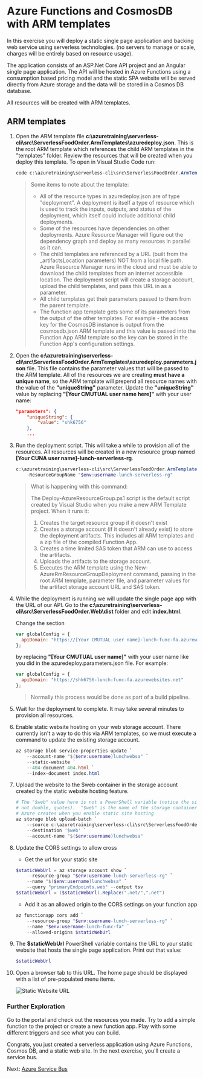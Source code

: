 # Azure Functions and CosmosDB with ARM templates

In this exercise you will deploy a static single page application and backing web service using serverless technologies. (no servers to manage or scale, charges will be entirely based on resource usage).

The application consists of an ASP.Net Core API project and an Angular single page application.  The API will be hosted in Azure Functions using a consumption based pricing model and the static SPA website will be served directly from Azure storage and the data will be stored in a Cosmos DB database.

All resources will be created with ARM templates.

## ARM templates

1. Open the ARM template file **c:\azuretraining\serverless-cli\src\ServerlessFoodOrder.ArmTemplates\azuredeploy.json**. This is the root ARM template which references the child ARM templates in the "templates" folder.  Review the resources that will be created when you deploy this template.  To open in Visual Studio Code run:

    ```powershell
    code c:\azuretraining\serverless-cli\src\ServerlessFoodOrder.ArmTemplates\azuredeploy.json
    ```

    > Some items to note about the template:
    >    - All of the resource types in azuredeploy.json are of type "deployment".  A deployment is itself a type of resource which is used to track the inputs, outputs, and status of the deployment, which itself could include additional child deployments.
    >    - Some of the resources have dependencies on other deployments. Azure Resource Manager will figure out the dependency graph and deploy as many resources in parallel as it can.
    >    - The child templates are referenced by a URL (built from the _artifactsLocation parameters) NOT from a local file path.  Azure Resource Manager runs in the cloud and must be able to download the child templates from an internet accessible location.  The deployment script will create a storage account, upload the child templates, and pass this URL in as a parameter.
    >    - All child templates get their parameters passed to them from the parent template.
    >    - The function app template gets some of its parameters from the output of the other templates. For example - the access key for the CosmosDB instance is output from the cosmosdb.json ARM template and this value is passed into the Function App ARM template so the key can be stored in the Function App's configuration settings.

2. Open the **c:\azuretraining\serverless-cli\src\ServerlessFoodOrder.ArmTemplates\azuredeploy.parameters.json** file.  This file contains the parameter values that will be passed to the ARM template.  All of the resources we are creating **must have a unique name**, so the ARM template will prepend all resource names with the value of the **"uniqueString"** parameter.  Update the **"uniqueString"** value by replacing **"[Your CMUTUAL user name here]"** with your user name:

    ```json
    "parameters": {
        "uniqueString": {
            "value": "shk6756"
        },
        ...
    ```

4. Run the deployment script. This will take a while to provision all of the resources. All resources will be created in a new resource group named **[Your CUNA user name]-lunch-serverless-rg**.

    ```powershell
    c:\azuretraining\serverless-cli\src\ServerlessFoodOrder.ArmTemplates\Deploy-AzureResourceGroup.ps1 `
        -ResourceGroupName "$env:username-lunch-serverless-rg"
    ```

    > What is happening with this command:
    >
    > The Deploy-AzureResourceGroup.ps1 script is the default script created by Visual Studio when you make a new ARM Template project.  When it runs it:
    >  1. Creates the target resource group if it doesn't exist
    >  2. Creates a storage account (if it doesn't already exist) to store the deployment artifacts. This includes all ARM templates and a zip file of the compiled Function App.
    >  3. Creates a time limited SAS token that ARM can use to access the artifacts.
    >  4. Uploads the artifacts to the storage account.
    >  5. Executes the ARM template using the New-AzureRmResourceGroupDeployment command, passing in the root ARM template, parameter file, and parameter values for the artifact storage account URL and SAS token.

7. While the deployment is running we will update the single page app with the URL of our API. Go to the **c:\azuretraining\serverless-cli\src\ServerlessFoodOrder.Web\dist** folder and edit **index.html**.

    Change the section

    ```javascript
    var globalConfig = {
      apiDomain: "https://[Your CMUTUAL user name]-lunch-func-fa.azurewebsites.net"
    };
    ```

    by replacing **"[Your CMUTUAL user name]"** with your user name like you did in the azuredeploy.parameters.json file. For example: 

    ```javascript
    var globalConfig = {
      apiDomain: "https://shk6756-lunch-func-fa.azurewebsites.net"
    };
    ```
    
    > Normally this process would be done as part of a build pipeline.

8. Wait for the deployment to complete. It may take several minutes to provision all resources.

9. Enable static website hosting on your web storage account.  There currently isn't a way to do this via ARM templates, so we must execute a command to update the existing storage account.

    ```powershell
    az storage blob service-properties update `
        --account-name "$($env:username)lunchwebsa" `
        --static-website `
        --404-document 404.html `
        --index-document index.html
    ```

10. Upload the website to the $web container in the storage account created by the static website hosting feature.

    ```powershell
    # The "$web" value here is not a PowerShell variable (notice the single, 
    # not double, quotes).  "$web" is the name of the storage container that 
    # Azure creates when you enable static site hosting
    az storage blob upload-batch `
        --source c:\azuretraining\serverless-cli\src\ServerlessFoodOrder.Web\dist `
        --destination '$web' `
        --account-name "$($env:username)lunchwebsa"
    ```

11. Update the CORS settings to allow cross
    * Get the url for your static site

    ```powershell
    $staticWebUrl = az storage account show `
        --resource-group "$env:username-lunch-serverless-rg" `
        --name "$($env:username)lunchwebsa" `
        --query "primaryEndpoints.web" --output tsv
    $staticWebUrl = ($staticWebUrl).Replace(".net/",".net")
    ```
    * Add it as an allowed origin to the CORS settings on your function app
    
    ```powershell
    az functionapp cors add `
        --resource-group "$env:username-lunch-serverless-rg" `
        --name "$env:username-lunch-func-fa" `
        --allowed-origins $staticWebUrl
    ```

12. The **$staticWebUrl** PowerShell variable contains the URL to your static website that hosts the single page application. Print out that value:

    ```powershell
    $staticWebUrl
    ```

13. Open a browser tab to this URL.  The home page should be displayed with a list of pre-populated menu items.

    ![Static Website URL](images/static-website-url.png)

### Further Exploration
Go to the portal and check out the resources you made. Try to add a simple function to the project or create a new function app. Play with some different triggers and see what you can build.

Congrats, you just created a serverless application using Azure Functions, Cosmos DB, and a static web site. In the next exercise, you'll create a service bus.

Next: [Azure Service Bus](07-messaging-service-bus.md)
